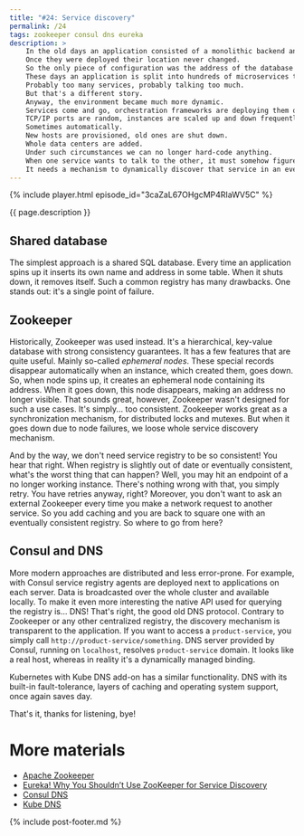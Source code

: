 ```yaml
---
title: "#24: Service discovery"
permalink: /24
tags: zookeeper consul dns eureka
description: >
    In the old days an application consisted of a monolithic backend and a database.
    Once they were deployed their location never changed.
    So the only piece of configuration was the address of the database almost hardcoded into the monolith.
    These days an application is split into hundreds of microservices talking to each other.
    Probably too many services, probably talking too much.
    But that's a different story.
    Anyway, the environment became much more dynamic.
    Services come and go, orchestration frameworks are deploying them on different machines all the time.
    TCP/IP ports are random, instances are scaled up and down frequently.
    Sometimes automatically.
    New hosts are provisioned, old ones are shut down.
    Whole data centers are added.
    Under such circumstances we can no longer hard-code anything.
    When one service wants to talk to the other, it must somehow figure out where that service currently lives.
    It needs a mechanism to dynamically discover that service in an ever-changing environment.
---
```


{% include player.html episode_id="3caZaL67OHgcMP4RIaWV5C" %}

{{ page.description }}



## Shared database

The simplest approach is a shared SQL database.
Every time an application spins up it inserts its own name and address in some table.
When it shuts down, it removes itself.
Such a common registry has many drawbacks.
One stands out: it's a single point of failure.

## Zookeeper

Historically, Zookeeper was used instead.
It's a hierarchical, key-value database with strong consistency guarantees.
It has a few features that are quite useful.
Mainly so-called _ephemeral nodes_.
These special records disappear automatically when an instance, which created them, goes down.
So, when node spins up, it creates an ephemeral node containing its address.
When it goes down, this node disappears, making an address no longer visible.
That sounds great, however, Zookeeper wasn't designed for such a use cases.
It's simply... too consistent.
Zookeeper works great as a synchronization mechanism, for distributed locks and mutexes.
But when it goes down due to node failures, we loose whole service discovery mechanism.

And by the way, we don't need service registry to be so consistent!
You hear that right.
When registry is slightly out of date or eventually consistent, what's the worst thing that can happen?
Well, you may hit an endpoint of a no longer working instance.
There's nothing wrong with that, you simply retry.
You have retries anyway, right?
Moreover, you don't want to ask an external Zookeeper every time you make a network request to another service.
So you add caching and you are back to square one with an eventually consistent registry.
So where to go from here?

## Consul and DNS

More modern approaches are distributed and less error-prone.
For example, with Consul service registry agents are deployed next to applications on each server.
Data is broadcasted over the whole cluster and available locally.
To make it even more interesting the native API used for querying the registry is... DNS!
That's right, the good old DNS protocol.
Contrary to Zookeeper or any other centralized registry, the discovery mechanism is transparent to the application.
If you want to access a `product-service`, you simply call `http://product-service/something`.
DNS server provided by Consul, running on `localhost`, resolves `product-service` domain.
It looks like a real host, whereas in reality it's a dynamically managed binding.

Kubernetes with Kube DNS add-on has a similar functionality.
DNS with its built-in fault-tolerance, layers of caching and operating system support, once again saves day.

That's it, thanks for listening, bye!




# More materials

* [Apache Zookeeper](https://zookeeper.apache.org/)
* [Eureka! Why You Shouldn’t Use ZooKeeper for Service Discovery](https://medium.com/knerd/eureka-why-you-shouldnt-use-zookeeper-for-service-discovery-4932c5c7e764)
* [Consul DNS](https://www.consul.io/docs/discovery/dns)
* [Kube DNS](https://github.com/kubernetes/kubernetes/blob/master/cluster/addons/dns/kube-dns/README.md)


{% include post-footer.md %}